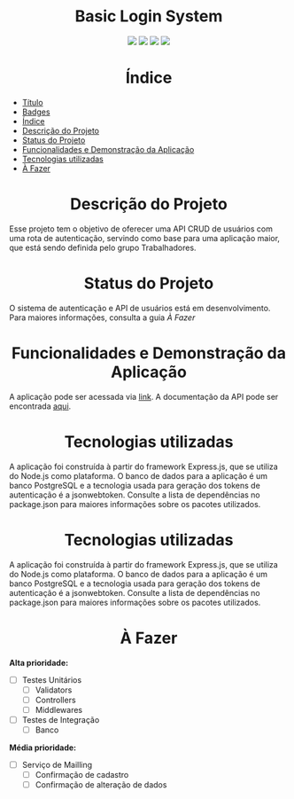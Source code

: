 <h1 align="center" id="title">Basic Login System</h1>
<p  align="center" id="badges">
<img src="https://img.shields.io/github/issues/jeffhsarti/login-system-trabalhadores">
<img src="https://img.shields.io/github/forks/jeffhsarti/login-system-trabalhadores">
<img src="https://img.shields.io/github/stars/jeffhsarti/login-system-trabalhadores">
<img  src="http://img.shields.io/static/v1?label=status&message=development&color=GREEN"/>
</p>

<h1 align="center" id="index">Índice</h1>

* [Título](#title)
* [Badges](#badges)
* [Índice](#index)
* [Descrição do Projeto](#project-description)
* [Status do Projeto](#status)
* [Funcionalidades e Demonstração da Aplicação](#features)
* [Tecnologias utilizadas](#technologies)
* [À Fazer](#to-do)

<h1 align="center" id="project-description">Descrição do Projeto</h1>
<p>Esse projeto tem o objetivo de oferecer uma API CRUD de usuários com uma rota de autenticação, servindo como base para uma aplicação maior, que está sendo definida pelo grupo Trabalhadores.</p>

<h1 align="center" id="status">Status do Projeto</h1>
<p>O sistema de autenticação e API de usuários está em desenvolvimento. Para maiores informações, consulta a guia <i>À Fazer</i></p>

<h1 align="center" id="features">Funcionalidades e Demonstração da Aplicação</h1>
<p>A aplicação pode ser acessada via <a href="https://login-system-trabalhadores.herokuapp.com/" rel="noopener noreferrer" target="_blank">link</a>. A documentação da API pode ser encontrada <a href="https://login-system-trabalhadores.herokuapp.com/doc" rel="noopener noreferrer" target="_blank">aqui</a>.</p>

<h1 align="center" id="technologies">Tecnologias utilizadas</h1>
<p>A aplicação foi construída à partir do framework Express.js, que se utiliza do Node.js como plataforma. O banco de dados para a aplicação é um banco PostgreSQL e a tecnologia usada para geração dos tokens de autenticação é a jsonwebtoken. Consulte a lista de dependências no package.json para maiores informações sobre os pacotes utilizados.</p>

<h1 align="center" id="status">Tecnologias utilizadas</h1>
<p>A aplicação foi construída à partir do framework Express.js, que se utiliza do Node.js como plataforma. O banco de dados para a aplicação é um banco PostgreSQL e a tecnologia usada para geração dos tokens de autenticação é a jsonwebtoken. Consulte a lista de dependências no package.json para maiores informações sobre os pacotes utilizados.</p>

<h1 align="center" id="to-do">À Fazer</h1>
<strong>Alta prioridade:</strong>

- [ ] Testes Unitários  
  - [ ] Validators 
  - [ ] Controllers 
  - [ ] Middlewares
- [ ] Testes de Integração
  - [ ] Banco

<strong>Média prioridade:</strong>
- [ ] Serviço de Mailling
  - [ ] Confirmação de cadastro
  - [ ] Confirmação de alteração de dados